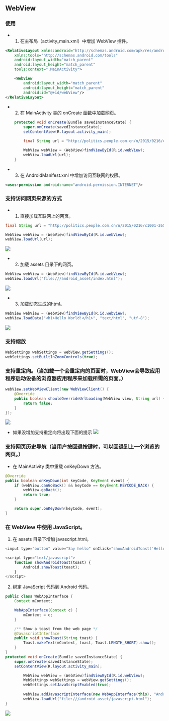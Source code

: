 ﻿## WebView

### 使用
* 1. 在主布局（activity_main.xml）中增加 WebView 控件。
```xml
<RelativeLayout xmlns:android="http://schemas.android.com/apk/res/android"
    xmlns:tools="http://schemas.android.com/tools"
    android:layout_width="match_parent"
    android:layout_height="match_parent"
    tools:context=".MainActivity">

    <WebView
        android:layout_width="match_parent"
        android:layout_height="match_parent"
        android:id="@+id/webView"/>
</RelativeLayout>
```

* 2. 在 MainActivity 类的 onCreate 函数中加载网页。
```java
    protected void onCreate(Bundle savedInstanceState) {
        super.onCreate(savedInstanceState);
        setContentView(R.layout.activity_main);

        final String url = "http://politics.people.com.cn/n/2015/0216/c1001-26575574.html";

        WebView webView = (WebView)findViewById(R.id.webView);
        webView.loadUrl(url);
    }
```

* 3. 在 AndroidManifest.xml 中增加访问互联网的权限。
```xml
<uses-permission android:name="android.permission.INTERNET"/>
```

### 支持访问网页来源的方式
* 1. 直接加载互联网上的网页。
```java
final String url = "http://politics.people.com.cn/n/2015/0216/c1001-26575574.html";

WebView webView = (WebView)findViewById(R.id.webView);
webView.loadUrl(url);
```
![](snapshots/load_url_web_page.png)

* 2. 加载 assets 目录下的网页。
```java
WebView webView = (WebView)findViewById(R.id.webView);
webView.loadUrl("file:///android_asset/index.html");
```
![](snapshots/load_url_with_asserts.png)

* 3. 加载动态生成的html。
```java
WebView webView = (WebView)findViewById(R.id.webView);
webView.loadData("<h1>Hello World!</h1>", "text/html", "utf-8");
```
![](snapshots/load_data_dynamic.png)

### 支持缩放
```java
WebSettings webSettings = webView.getSettings();
webSettings.setBuiltInZoomControls(true);
```

### 支持重定向。（当加载一个会重定向的页面时，WebView会导致应用程序启动设备的浏览器应用程序来加载所需的页面。）
```java
webView.setWebViewClient(new WebViewClient() {
    @Override
    public boolean shouldOverrideUrlLoading(WebView view, String url) {
        return false;
    }
});
```
![](snapshots/load_url_support_redirect.png)

* 如果没增加支持重定向将出现下面的提示
![](snapshots/load_url_not_support_redirect.png)

### 支持网页历史导航（当用户按回退按键时，可以回退到上一个浏览的网页。）
* 在 MainActivity 类中重载 onKeyDown 方法。
```java
@Override
public boolean onKeyDown(int keyCode, KeyEvent event) {
    if (webView.canGoBack() && keyCode == KeyEvent.KEYCODE_BACK) {
        webView.goBack();
        return true;
    }

    return super.onKeyDown(keyCode, event);
}
```

### 在 WebView 中使用 JavaScript。
1. 在 assets 目录下增加 javascript.html。
```javascript
<input type="button" value="Say hello" onClick="showAndroidToast('Hello Android!')" />

<script type="text/javascript">
    function showAndroidToast(toast) {
        Android.showToast(toast);
    }
</script>
```

2. 绑定 JavaScript 代码到 Android 代码。
```java
public class WebAppInterface {
    Context mContext;

    WebAppInterface(Context c) {
        mContext = c;
    }

    /** Show a toast from the web page */
    @JavascriptInterface
    public void showToast(String toast) {
        Toast.makeText(mContext, toast, Toast.LENGTH_SHORT).show();
    }
}
protected void onCreate(Bundle savedInstanceState) {
    super.onCreate(savedInstanceState);
    setContentView(R.layout.activity_main);

		WebView webView = (WebView)findViewById(R.id.webView);
		WebSettings webSettings = webView.getSettings();
		webSettings.setJavaScriptEnabled(true);
		
		webView.addJavascriptInterface(new WebAppInterface(this), "Android");
		webView.loadUrl("file:///android_asset/javascript.html");
}
```

![](snapshots/javascript_call_android_code.png)
